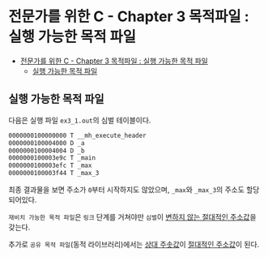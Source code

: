 # 전문가를 위한 C - Chapter 3 목적파일 : 실행 가능한 목적 파일

- [전문가를 위한 C - Chapter 3 목적파일 : 실행 가능한 목적 파일](#전문가를-위한-c---chapter-3-목적파일--실행-가능한-목적-파일)
  - [실행 가능한 목적 파일](#실행-가능한-목적-파일)

## 실행 가능한 목적 파일

다음은 실행 파일 `ex3_1.out`의 심벌 테이블이다.

```bash
0000000100000000 T __mh_execute_header
0000000100004000 D _a
0000000100004004 D _b
0000000100003e9c T _main
0000000100003efc T _max
0000000100003f44 T _max_3
```

최종 결과물을 보면 주소가 `0`부터 시작하지도 않았으며,
`_max`와 `_max_3`의 주소도 할당되어있다.

`재비치 가능한 목적 파일`은 `링크` 단계를 거쳐야만 `심벌`이 <U>변하지 않는 절대적인 주소값</U>을 갖는다.

추가로 `공유 목적 파일`(동적 라이브러리)에서는 <U>상대 주솟값</U>이 <U>절대적인 주소값</U>이 된다. 